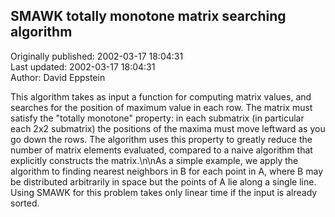 ## SMAWK totally monotone matrix searching algorithm  
Originally published: 2002-03-17 18:04:31  
Last updated: 2002-03-17 18:04:31  
Author: David Eppstein  
  
This algorithm takes as input a function for computing matrix values, and searches for the position of maximum value in each row.  The matrix must satisfy the "totally monotone" property: in each submatrix (in particular each 2x2 submatrix) the positions of the maxima must move leftward as you go down the rows.  The algorithm uses this property to greatly reduce the number of matrix elements evaluated, compared to a naive algorithm that explicitly constructs the matrix.\n\nAs a simple example, we apply the algorithm to finding nearest neighbors in B for each point in A, where B may be distributed arbitrarily in space but the points of A lie along a single line.  Using SMAWK for this problem takes only linear time if the input is already sorted.